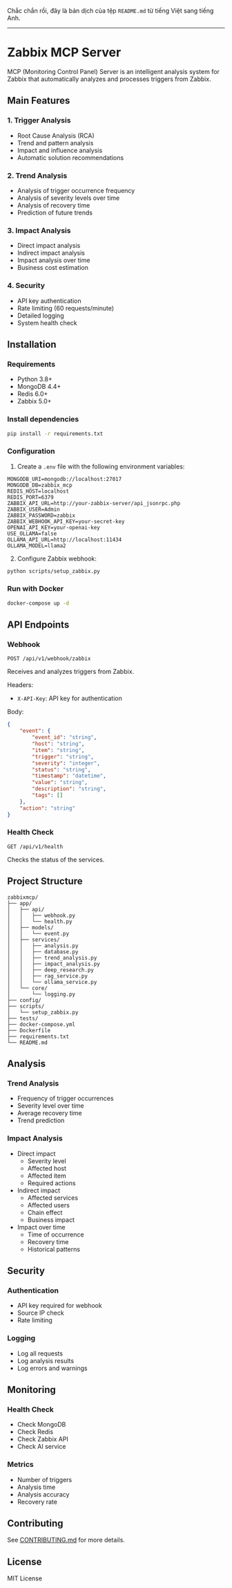 Chắc chắn rồi, đây là bản dịch của tệp `README.md` từ tiếng Việt sang tiếng Anh.

-----

# Zabbix MCP Server

MCP (Monitoring Control Panel) Server is an intelligent analysis system for Zabbix that automatically analyzes and processes triggers from Zabbix.

## Main Features

### 1\. Trigger Analysis

  * Root Cause Analysis (RCA)
  * Trend and pattern analysis
  * Impact and influence analysis
  * Automatic solution recommendations

### 2\. Trend Analysis

  * Analysis of trigger occurrence frequency
  * Analysis of severity levels over time
  * Analysis of recovery time
  * Prediction of future trends

### 3\. Impact Analysis

  * Direct impact analysis
  * Indirect impact analysis
  * Impact analysis over time
  * Business cost estimation

### 4\. Security

  * API key authentication
  * Rate limiting (60 requests/minute)
  * Detailed logging
  * System health check

## Installation

### Requirements

  * Python 3.8+
  * MongoDB 4.4+
  * Redis 6.0+
  * Zabbix 5.0+

### Install dependencies

```bash
pip install -r requirements.txt
```

### Configuration

1.  Create a `.env` file with the following environment variables:

<!-- end list -->

```env
MONGODB_URI=mongodb://localhost:27017
MONGODB_DB=zabbix_mcp
REDIS_HOST=localhost
REDIS_PORT=6379
ZABBIX_API_URL=http://your-zabbix-server/api_jsonrpc.php
ZABBIX_USER=Admin
ZABBIX_PASSWORD=zabbix
ZABBIX_WEBHOOK_API_KEY=your-secret-key
OPENAI_API_KEY=your-openai-key
USE_OLLAMA=false
OLLAMA_API_URL=http://localhost:11434
OLLAMA_MODEL=llama2
```

2.  Configure Zabbix webhook:

<!-- end list -->

```bash
python scripts/setup_zabbix.py
```

### Run with Docker

```bash
docker-compose up -d
```

## API Endpoints

### Webhook

```
POST /api/v1/webhook/zabbix
```

Receives and analyzes triggers from Zabbix.

Headers:

  * `X-API-Key`: API key for authentication

Body:

```json
{
    "event": {
        "event_id": "string",
        "host": "string",
        "item": "string",
        "trigger": "string",
        "severity": "integer",
        "status": "string",
        "timestamp": "datetime",
        "value": "string",
        "description": "string",
        "tags": []
    },
    "action": "string"
}
```

### Health Check

```
GET /api/v1/health
```

Checks the status of the services.

## Project Structure

```
zabbixmcp/
├── app/
│   ├── api/
│   │   ├── webhook.py
│   │   └── health.py
│   ├── models/
│   │   └── event.py
│   ├── services/
│   │   ├── analysis.py
│   │   ├── database.py
│   │   ├── trend_analysis.py
│   │   ├── impact_analysis.py
│   │   ├── deep_research.py
│   │   ├── rag_service.py
│   │   └── ollama_service.py
│   └── core/
│       └── logging.py
├── config/
├── scripts/
│   └── setup_zabbix.py
├── tests/
├── docker-compose.yml
├── Dockerfile
├── requirements.txt
└── README.md
```

## Analysis

### Trend Analysis

  * Frequency of trigger occurrences
  * Severity level over time
  * Average recovery time
  * Trend prediction

### Impact Analysis

  * Direct impact
      * Severity level
      * Affected host
      * Affected item
      * Required actions
  * Indirect impact
      * Affected services
      * Affected users
      * Chain effect
      * Business impact
  * Impact over time
      * Time of occurrence
      * Recovery time
      * Historical patterns

## Security

### Authentication

  * API key required for webhook
  * Source IP check
  * Rate limiting

### Logging

  * Log all requests
  * Log analysis results
  * Log errors and warnings

## Monitoring

### Health Check

  * Check MongoDB
  * Check Redis
  * Check Zabbix API
  * Check AI service

### Metrics

  * Number of triggers
  * Analysis time
  * Analysis accuracy
  * Recovery rate

## Contributing

See [CONTRIBUTING.md](https://www.google.com/search?q=CONTRIBUTING.md) for more details.

## License

MIT License
